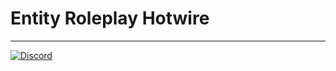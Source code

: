 # Entity Roleplay Hotwire
---
[![Discord](https://media.discordapp.net/attachments/758638599699955732/773426444914786304/BannerDetail.gif)](https://entityroleplay.com/discord)
